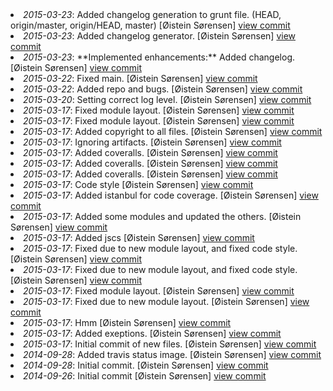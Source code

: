 <li> <i>2015-03-23</i>: Added changelog generation to grunt file. (HEAD, origin/master, origin/HEAD, master) [Øistein Sørensen] <a href="http://github.com/5orenso/node-boilerplate/commit/0a14344ed2da363089773dbbdc41a226cb5f178a">view commit </a> </li> 
<li> <i>2015-03-23</i>: Added changelog generator. [Øistein Sørensen] <a href="http://github.com/5orenso/node-boilerplate/commit/bb55c70a629a7a0f06aea6e13533bbb2543a8b20">view commit </a> </li> 
<li> <i>2015-03-23</i>: **Implemented enhancements:** Added changelog. [Øistein Sørensen] <a href="http://github.com/5orenso/node-boilerplate/commit/292922e3264bfa16272dbfb00045e9bf648b12c9">view commit </a> </li> 
<li> <i>2015-03-22</i>: Fixed main. [Øistein Sørensen] <a href="http://github.com/5orenso/node-boilerplate/commit/c60ea1a68570753698c426f88cc48275f49a0c94">view commit </a> </li> 
<li> <i>2015-03-22</i>: Added repo and bugs. [Øistein Sørensen] <a href="http://github.com/5orenso/node-boilerplate/commit/b7b717df66da40fcb5fc27ecd5a019e40808a490">view commit </a> </li> 
<li> <i>2015-03-20</i>: Setting correct log level. [Øistein Sørensen] <a href="http://github.com/5orenso/node-boilerplate/commit/ef5c2a7d5b17bb17a6eb0f0dd731d2eece8b45c9">view commit </a> </li> 
<li> <i>2015-03-17</i>: Fixed module layout. [Øistein Sørensen] <a href="http://github.com/5orenso/node-boilerplate/commit/853eb42c1d20433a4c3af61b7fdff023ed75a398">view commit </a> </li> 
<li> <i>2015-03-17</i>: Fixed module layout. [Øistein Sørensen] <a href="http://github.com/5orenso/node-boilerplate/commit/ae0b3f2168ab711e5e93d380a96240289067cc1b">view commit </a> </li> 
<li> <i>2015-03-17</i>: Added copyright to all files. [Øistein Sørensen] <a href="http://github.com/5orenso/node-boilerplate/commit/acae25cbc6e80add9abff3ad1d9216fc59b30ad6">view commit </a> </li> 
<li> <i>2015-03-17</i>: Ignoring artifacts. [Øistein Sørensen] <a href="http://github.com/5orenso/node-boilerplate/commit/49d7a1c8f1d5b17bb05f67c1f54c5abd6cdf6564">view commit </a> </li> 
<li> <i>2015-03-17</i>: Added coveralls. [Øistein Sørensen] <a href="http://github.com/5orenso/node-boilerplate/commit/ae6c026d31bece860fe0b8c39f547a3a1cb1e531">view commit </a> </li> 
<li> <i>2015-03-17</i>: Added coveralls. [Øistein Sørensen] <a href="http://github.com/5orenso/node-boilerplate/commit/acb57d12c1f4c9b9f687ca4efcc4e37ee759092f">view commit </a> </li> 
<li> <i>2015-03-17</i>: Added coveralls. [Øistein Sørensen] <a href="http://github.com/5orenso/node-boilerplate/commit/f01b5e8a761bfebf3bb8866e0e96a12199d86d78">view commit </a> </li> 
<li> <i>2015-03-17</i>: Code style [Øistein Sørensen] <a href="http://github.com/5orenso/node-boilerplate/commit/171492fd7877361ed54adcb62cb2ee169bad86fb">view commit </a> </li> 
<li> <i>2015-03-17</i>: Added istanbul for code coverage. [Øistein Sørensen] <a href="http://github.com/5orenso/node-boilerplate/commit/4ae2f6499cd85f83443d98aa7c723719aef6104b">view commit </a> </li> 
<li> <i>2015-03-17</i>: Added some modules and updated the others. [Øistein Sørensen] <a href="http://github.com/5orenso/node-boilerplate/commit/a8b1a8d252126c0792ea32d7fe20c86667591708">view commit </a> </li> 
<li> <i>2015-03-17</i>: Added jscs [Øistein Sørensen] <a href="http://github.com/5orenso/node-boilerplate/commit/74d2967fa9ed4f865d42e7f7d2b6e355436cf313">view commit </a> </li> 
<li> <i>2015-03-17</i>: Fixed due to new module layout, and fixed code style. [Øistein Sørensen] <a href="http://github.com/5orenso/node-boilerplate/commit/92a364ab4bdfd52fae6a39b537af3a809219a32c">view commit </a> </li> 
<li> <i>2015-03-17</i>: Fixed due to new module layout, and fixed code style. [Øistein Sørensen] <a href="http://github.com/5orenso/node-boilerplate/commit/50c00da42bd56832f96f068269b916f0bc1343a7">view commit </a> </li> 
<li> <i>2015-03-17</i>: Fixed module layout. [Øistein Sørensen] <a href="http://github.com/5orenso/node-boilerplate/commit/6276e7772b62fea227ff51c8547553ddb19ade20">view commit </a> </li> 
<li> <i>2015-03-17</i>: Fixed due to new module layout. [Øistein Sørensen] <a href="http://github.com/5orenso/node-boilerplate/commit/22896264a0036ec8b5a3ae480bfd34f7b07dd07e">view commit </a> </li> 
<li> <i>2015-03-17</i>: Hmm [Øistein Sørensen] <a href="http://github.com/5orenso/node-boilerplate/commit/286d0289955fc95b4f5945eca7e5e9d4e2dd7b8e">view commit </a> </li> 
<li> <i>2015-03-17</i>: Added exeptions. [Øistein Sørensen] <a href="http://github.com/5orenso/node-boilerplate/commit/05f4cb100e80ef2e75ea6b31e7898bf4db270285">view commit </a> </li> 
<li> <i>2015-03-17</i>: Initial commit of new files. [Øistein Sørensen] <a href="http://github.com/5orenso/node-boilerplate/commit/156a644d6b77c18d69b08431f690e3fd841c60ed">view commit </a> </li> 
<li> <i>2014-09-28</i>: Added travis status image. [Øistein Sørensen] <a href="http://github.com/5orenso/node-boilerplate/commit/775301d9fed7788cbb96ed9304537aae5003409b">view commit </a> </li> 
<li> <i>2014-09-28</i>: Initial commit. [Øistein Sørensen] <a href="http://github.com/5orenso/node-boilerplate/commit/513354651443c6396e843429694b3f292ce5c3c6">view commit </a> </li> 
<li> <i>2014-09-26</i>: Initial commit [Øistein Sørensen] <a href="http://github.com/5orenso/node-boilerplate/commit/dcfab116c3433f0cf897b140dbbb60063d3ffbf6">view commit </a> </li> 